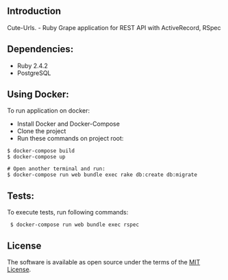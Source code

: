 ## Introduction

Cute-Urls. - Ruby Grape application for REST API with ActiveRecord, RSpec

## Dependencies:
- Ruby 2.4.2
- PostgreSQL

## Using Docker:

To run application on docker:

- Install Docker and Docker-Compose
- Clone the project
- Run these commands on project root:

```shell
$ docker-compose build
$ docker-compose up

# Open another terminal and run:
$ docker-compose run web bundle exec rake db:create db:migrate
```

## Tests:

To execute tests, run following commands:
 
```shell
 $ docker-compose run web bundle exec rspec
```

## License

The software is available as open source under the terms of the [MIT License](http://opensource.org/licenses/MIT).